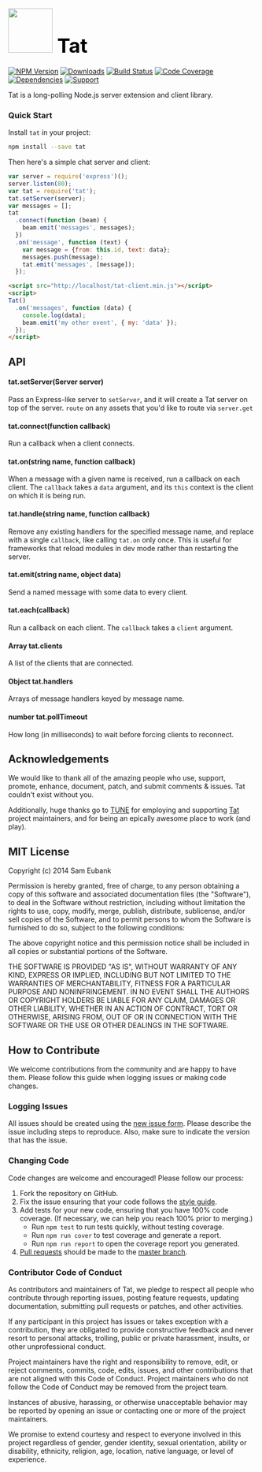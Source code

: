 # <a href="http://lighter.io/tat" style="font-size:40px;text-decoration:none;color:#000"><img src="https://cdn.rawgit.com/lighterio/lighter.io/master/public/tat.svg" style="width:90px;height:90px"> Tat</a>
[![NPM Version](https://img.shields.io/npm/v/tat.svg)](https://npmjs.org/package/tat)
[![Downloads](https://img.shields.io/npm/dm/tat.svg)](https://npmjs.org/package/tat)
[![Build Status](https://img.shields.io/travis/lighterio/tat.svg)](https://travis-ci.org/lighterio/tat)
[![Code Coverage](https://img.shields.io/coveralls/lighterio/tat/master.svg)](https://coveralls.io/r/lighterio/tat)
[![Dependencies](https://img.shields.io/david/lighterio/tat.svg)](https://david-dm.org/lighterio/tat)
[![Support](https://img.shields.io/gratipay/Lighter.io.svg)](https://gratipay.com/Lighter.io/)


Tat is a long-polling Node.js server extension and client library.

### Quick Start

Install `tat` in your project:
```bash
npm install --save tat
```

Then here's a simple chat server and client:
```javascript
var server = require('express')();
server.listen(80);
var tat = require('tat');
tat.setServer(server);
var messages = [];
tat
  .connect(function (beam) {
    beam.emit('messages', messages);
  })
  .on('message', function (text) {
    var message = {from: this.id, text: data};
    messages.push(message);
    tat.emit('messages', [message]);
  });
```

```html
<script src="http://localhost/tat-client.min.js"></script>
<script>
Tat()
  .on('messages', function (data) {
    console.log(data);
    beam.emit('my other event', { my: 'data' });
  });
</script>
```


## API

#### tat.setServer(Server server)
Pass an Express-like server to `setServer`, and it will create a Tat server on
top of the server.
`route` on any assets that you'd like to route via `server.get`

#### tat.connect(function callback)
Run a callback when a client connects.

#### tat.on(string name, function callback)
When a message with a given name is received, run a callback on each client.
The `callback` takes a `data` argument, and its `this` context is the client
on which it is being run.

#### tat.handle(string name, function callback)
Remove any existing handlers for the specified message name, and replace
with a single `callback`, like calling `tat.on` only once.  This is useful
for frameworks that reload modules in dev mode rather than restarting the
server.

#### tat.emit(string name, object data)
Send a named message with some data to every client.

#### tat.each(callback)
Run a callback on each client. The `callback` takes a `client` argument.

#### Array tat.clients
A list of the clients that are connected.

#### Object tat.handlers
Arrays of message handlers keyed by message name.

#### number tat.pollTimeout
How long (in milliseconds) to wait before forcing clients to reconnect.


## Acknowledgements

We would like to thank all of the amazing people who use, support,
promote, enhance, document, patch, and submit comments & issues.
Tat couldn't exist without you.

Additionally, huge thanks go to [TUNE](http://www.tune.com) for employing
and supporting [Tat](http://lighter.io/tat) project maintainers,
and for being an epically awesome place to work (and play).


## MIT License

Copyright (c) 2014 Sam Eubank

Permission is hereby granted, free of charge, to any person obtaining a copy
of this software and associated documentation files (the "Software"), to deal
in the Software without restriction, including without limitation the rights
to use, copy, modify, merge, publish, distribute, sublicense, and/or sell
copies of the Software, and to permit persons to whom the Software is
furnished to do so, subject to the following conditions:

The above copyright notice and this permission notice shall be included in all
copies or substantial portions of the Software.

THE SOFTWARE IS PROVIDED "AS IS", WITHOUT WARRANTY OF ANY KIND, EXPRESS OR
IMPLIED, INCLUDING BUT NOT LIMITED TO THE WARRANTIES OF MERCHANTABILITY,
FITNESS FOR A PARTICULAR PURPOSE AND NONINFRINGEMENT. IN NO EVENT SHALL THE
AUTHORS OR COPYRIGHT HOLDERS BE LIABLE FOR ANY CLAIM, DAMAGES OR OTHER
LIABILITY, WHETHER IN AN ACTION OF CONTRACT, TORT OR OTHERWISE, ARISING FROM,
OUT OF OR IN CONNECTION WITH THE SOFTWARE OR THE USE OR OTHER DEALINGS IN THE
SOFTWARE.


## How to Contribute

We welcome contributions from the community and are happy to have them.
Please follow this guide when logging issues or making code changes.

### Logging Issues

All issues should be created using the
[new issue form](https://github.com/lighterio/tat/issues/new).
Please describe the issue including steps to reproduce. Also, make sure
to indicate the version that has the issue.

### Changing Code

Code changes are welcome and encouraged! Please follow our process:

1. Fork the repository on GitHub.
2. Fix the issue ensuring that your code follows the
   [style guide](http://lighter.io/style-guide).
3. Add tests for your new code, ensuring that you have 100% code coverage.
   (If necessary, we can help you reach 100% prior to merging.)
   * Run `npm test` to run tests quickly, without testing coverage.
   * Run `npm run cover` to test coverage and generate a report.
   * Run `npm run report` to open the coverage report you generated.
4. [Pull requests](http://help.github.com/send-pull-requests/) should be made
   to the [master branch](https://github.com/lighterio/tat/tree/master).

### Contributor Code of Conduct

As contributors and maintainers of Tat, we pledge to respect all
people who contribute through reporting issues, posting feature requests,
updating documentation, submitting pull requests or patches, and other
activities.

If any participant in this project has issues or takes exception with a
contribution, they are obligated to provide constructive feedback and never
resort to personal attacks, trolling, public or private harassment, insults, or
other unprofessional conduct.

Project maintainers have the right and responsibility to remove, edit, or
reject comments, commits, code, edits, issues, and other contributions
that are not aligned with this Code of Conduct. Project maintainers who do
not follow the Code of Conduct may be removed from the project team.

Instances of abusive, harassing, or otherwise unacceptable behavior may be
reported by opening an issue or contacting one or more of the project
maintainers.

We promise to extend courtesy and respect to everyone involved in this project
regardless of gender, gender identity, sexual orientation, ability or
disability, ethnicity, religion, age, location, native language, or level of
experience.
